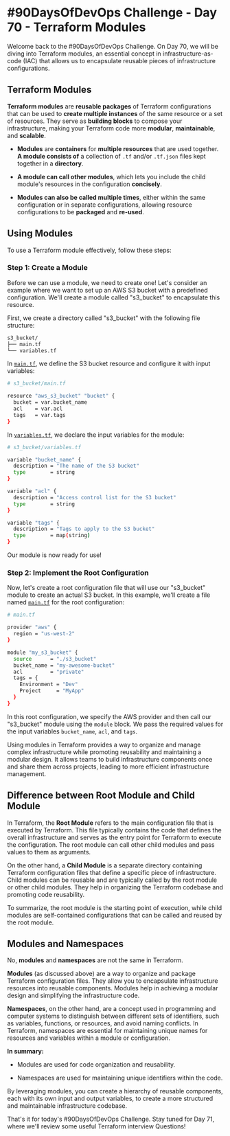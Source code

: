 # #90DaysOfDevOps Challenge - Day 70 - Terraform Modules

Welcome back to the #90DaysOfDevOps Challenge. On Day 70, we will be diving into Terraform modules, an essential concept in infrastructure-as-code (IAC) that allows us to encapsulate reusable pieces of infrastructure configurations.

## Terraform Modules

**Terraform modules** are **reusable packages** of Terraform configurations that can be used to **create multiple instances** of the same resource or a set of resources. They serve as **building blocks** to compose your infrastructure, making your Terraform code more **modular**, **maintainable**, and **scalable**.

* **Modules** are **containers** for **multiple resources** that are used together. **A module consists of** a collection of `.tf` and/or `.tf.json` files kept together in a **directory**.
    
* **A module can call other modules**, which lets you include the child module's resources in the configuration **concisely**.
    
* **Modules can also be called multiple times**, either within the same configuration or in separate configurations, allowing resource configurations to be **packaged** and **re-used**.
    

## Using Modules

To use a Terraform module effectively, follow these steps:

### Step 1: Create a Module

Before we can use a module, we need to create one! Let's consider an example where we want to set up an AWS S3 bucket with a predefined configuration. We'll create a module called "s3\_bucket" to encapsulate this resource.

First, we create a directory called "s3\_bucket" with the following file structure:

```bash
s3_bucket/
├── main.tf
└── variables.tf
```

In [`main.tf`](http://main.tf), we define the S3 bucket resource and configure it with input variables:

```bash
# s3_bucket/main.tf

resource "aws_s3_bucket" "bucket" {
  bucket = var.bucket_name
  acl    = var.acl
  tags   = var.tags
}
```

In [`variables.tf`](http://variables.tf), we declare the input variables for the module:

```bash
# s3_bucket/variables.tf

variable "bucket_name" {
  description = "The name of the S3 bucket"
  type        = string
}

variable "acl" {
  description = "Access control list for the S3 bucket"
  type        = string
}

variable "tags" {
  description = "Tags to apply to the S3 bucket"
  type        = map(string)
}
```

Our module is now ready for use!

### Step 2: Implement the Root Configuration

Now, let's create a root configuration file that will use our "s3\_bucket" module to create an actual S3 bucket. In this example, we'll create a file named [`main.tf`](http://main.tf) for the root configuration:

```bash
# main.tf

provider "aws" {
  region = "us-west-2"
}

module "my_s3_bucket" {
  source      = "./s3_bucket"
  bucket_name = "my-awesome-bucket"
  acl         = "private"
  tags = {
    Environment = "Dev"
    Project     = "MyApp"
  }
}
```

In this root configuration, we specify the AWS provider and then call our "s3\_bucket" module using the `module` block. We pass the required values for the input variables `bucket_name`, `acl`, and `tags`.

Using modules in Terraform provides a way to organize and manage complex infrastructure while promoting reusability and maintaining a modular design. It allows teams to build infrastructure components once and share them across projects, leading to more efficient infrastructure management.

## Difference between Root Module and Child Module

In Terraform, the **Root Module** refers to the main configuration file that is executed by Terraform. This file typically contains the code that defines the overall infrastructure and serves as the entry point for Terraform to execute the configuration. The root module can call other child modules and pass values to them as arguments.

On the other hand, a **Child Module** is a separate directory containing Terraform configuration files that define a specific piece of infrastructure. Child modules can be reusable and are typically called by the root module or other child modules. They help in organizing the Terraform codebase and promoting code reusability.

To summarize, the root module is the starting point of execution, while child modules are self-contained configurations that can be called and reused by the root module.

## Modules and Namespaces

No, **modules** and **namespaces** are not the same in Terraform.

**Modules** (as discussed above) are a way to organize and package Terraform configuration files. They allow you to encapsulate infrastructure resources into reusable components. Modules help in achieving a modular design and simplifying the infrastructure code.

**Namespaces**, on the other hand, are a concept used in programming and computer systems to distinguish between different sets of identifiers, such as variables, functions, or resources, and avoid naming conflicts. In Terraform, namespaces are essential for maintaining unique names for resources and variables within a module or configuration.

**In summary:**

* Modules are used for code organization and reusability.
    
* Namespaces are used for maintaining unique identifiers within the code.
    

By leveraging modules, you can create a hierarchy of reusable components, each with its own input and output variables, to create a more structured and maintainable infrastructure codebase.

That's it for today's #90DaysOfDevOps Challenge. Stay tuned for Day 71, where we'll review some useful Terraform interview Questions!